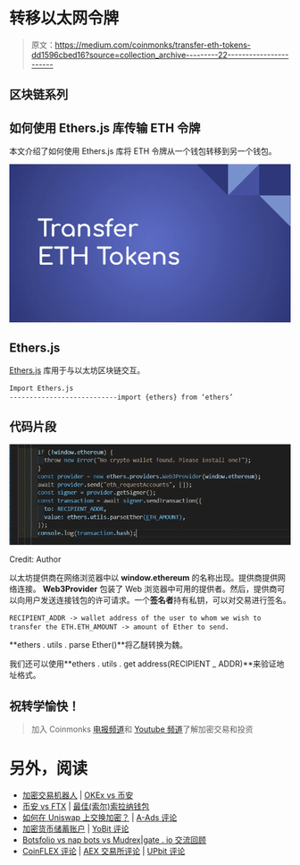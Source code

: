 # 转移以太网令牌

> 原文：<https://medium.com/coinmonks/transfer-eth-tokens-dd1596cbed16?source=collection_archive---------22----------------------->

## 区块链系列

## 如何使用 Ethers.js 库传输 ETH 令牌

本文介绍了如何使用 Ethers.js 库将 ETH 令牌从一个钱包转移到另一个钱包。

![](img/2201632b1ed4c93d53e97f48fafe3233.png)

## Ethers.js

[Ethers.js](https://docs.ethers.io/v5/) 库用于与以太坊区块链交互。

```
Import Ethers.js
---------------------------import {ethers} from ‘ethers’
```

## 代码片段

![](img/815ca62e07326a15cae134d7f5156ce4.png)

Credit: Author

以太坊提供商在网络浏览器中以 **window.ethereum** 的名称出现。提供商提供网络连接。 **Web3Provider** 包装了 Web 浏览器中可用的提供者。然后，提供商可以向用户发送连接钱包的许可请求。一个**签名者**持有私钥，可以对交易进行签名。

```
RECIPIENT_ADDR -> wallet address of the user to whom we wish to transfer the ETH.ETH_AMOUNT -> amount of Ether to send.
```

**ethers . utils . parse Ether()**将乙醚转换为魏。

我们还可以使用**ethers . utils . get address(RECIPIENT _ ADDR)**来验证地址格式。

## 祝转学愉快！

> 加入 Coinmonks [电报频道](https://t.me/coincodecap)和 [Youtube 频道](https://www.youtube.com/c/coinmonks/videos)了解加密交易和投资

# 另外，阅读

*   [加密交易机器人](/coinmonks/crypto-trading-bot-c2ffce8acb2a) | [OKEx vs 币安](https://coincodecap.com/okex-vs-binance)
*   [币安 vs FTX](https://coincodecap.com/binance-vs-ftx) | [最佳(索尔)索拉纳钱包](https://coincodecap.com/solana-wallets)
*   [如何在 Uniswap 上交换加密？](https://coincodecap.com/swap-crypto-on-uniswap) | [A-Ads 评论](https://coincodecap.com/a-ads-review)
*   [加密货币储蓄账户](/coinmonks/cryptocurrency-savings-accounts-be3bc0feffbf) | [YoBit 评论](/coinmonks/yobit-review-175464162c62)
*   [Botsfolio vs nap bots vs Mudrex](/coinmonks/botsfolio-vs-napbots-vs-mudrex-c81344970c02)|[gate . io 交流回顾](/coinmonks/gate-io-exchange-review-61bf87b7078f)
*   [CoinFLEX 评论](https://coincodecap.com/coinflex-review) | [AEX 交易所评论](https://coincodecap.com/aex-exchange-review) | [UPbit 评论](https://coincodecap.com/upbit-review)